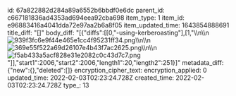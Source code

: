 id: 67a822882d284a89a6552b6bbdf0e6dc
parent_id: c667181836ad4353ad694eea92cba698
item_type: 1
item_id: e96883416a4041dda72e97aa2b6a8f05
item_updated_time: 1643854888691
title_diff: "[]"
body_diff: "[{\"diffs\":[[0,\"-using-kerberoasting\"],[1,\"\\\n\\\n![939f3fc6e9f44e465e1cc4f95231ff34.png](:/1decb397403146cab3bf90dc791aa855)\\\n\\\n![369e55f522a69d26107e4b43f7ac2625.png](:/3c2a4f2f36c64badb80e0f77ed2ab957)\\\n\\\n![f5ab433a5acf828e31e2082c0c43d7c7.png](:/a5f3e03a98754d0a804bb11b1981e331)\"]],\"start1\":2006,\"start2\":2006,\"length1\":20,\"length2\":251}]"
metadata_diff: {"new":{},"deleted":[]}
encryption_cipher_text: 
encryption_applied: 0
updated_time: 2022-02-03T02:23:24.728Z
created_time: 2022-02-03T02:23:24.728Z
type_: 13